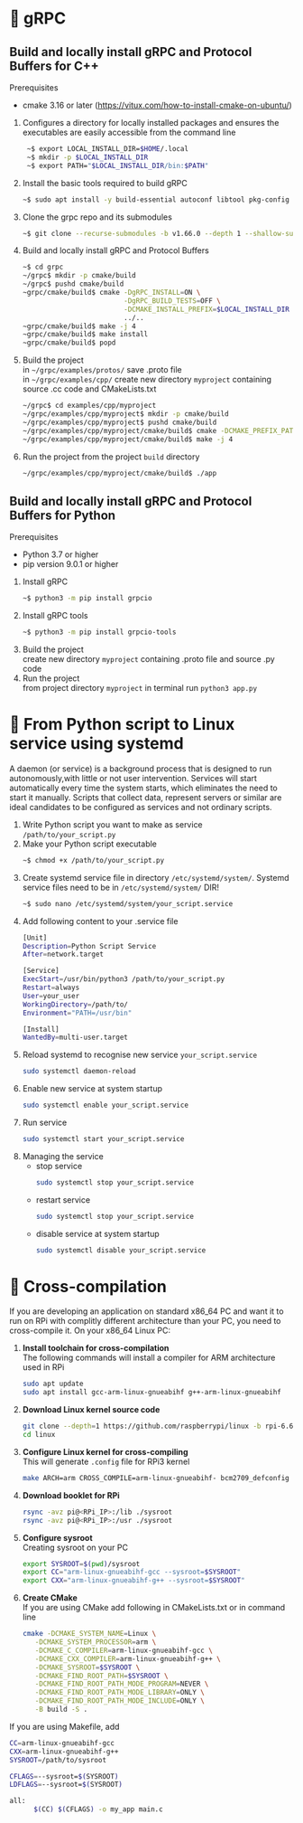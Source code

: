 # 🔸 gRPC
## Build and locally install gRPC and Protocol Buffers for C++
Prerequisites<br>
 - cmake 3.16 or later (https://vitux.com/how-to-install-cmake-on-ubuntu/)
1. Configures a directory for locally installed packages and ensures the executables are easily accessible from the command line<br>
    ```bash
     ~$ export LOCAL_INSTALL_DIR=$HOME/.local
     ~$ mkdir -p $LOCAL_INSTALL_DIR
     ~$ export PATH="$LOCAL_INSTALL_DIR/bin:$PATH"
2. Install the basic tools required to build gRPC
     ```bash
     ~$ sudo apt install -y build-essential autoconf libtool pkg-config
3. Clone the grpc repo and its submodules
     ```bash
     ~$ git clone --recurse-submodules -b v1.66.0 --depth 1 --shallow-submodules https://github.com/grpc/grpc
4. Build and locally install gRPC and Protocol Buffers
     ```bash
     ~$ cd grpc
     ~/grpc$ mkdir -p cmake/build
     ~/grpc$ pushd cmake/build
     ~grpc/cmake/build$ cmake -DgRPC_INSTALL=ON \
                              -DgRPC_BUILD_TESTS=OFF \
                              -DCMAKE_INSTALL_PREFIX=$LOCAL_INSTALL_DIR \
                              ../..
     ~grpc/cmake/build$ make -j 4
     ~grpc/cmake/build$ make install
     ~grpc/cmake/build$ popd
5. Build the project<br>
    in `~/grpc/examples/protos/` save .proto file<br>
    in `~/grpc/examples/cpp/` create new directory `myproject` containing source .cc code and CMakeLists.txt<br>
    ```bash
    ~/grpc$ cd examples/cpp/myproject
    ~/grpc/examples/cpp/myproject$ mkdir -p cmake/build
    ~/grpc/examples/cpp/myproject$ pushd cmake/build
    ~/grpc/examples/cpp/myproject/cmake/build$ cmake -DCMAKE_PREFIX_PATH=$LOCAL_INSTALL_DIR ../..
    ~/grpc/examples/cpp/myproject/cmake/build$ make -j 4
6. Run the project from the project `build` directory<br>
    ```bash
    ~/grpc/examples/cpp/myproject/cmake/build$ ./app

## Build and locally install gRPC and Protocol Buffers for Python
Prerequisites<br>
 - Python 3.7 or higher
 - pip version 9.0.1 or higher

1. Install gRPC
   ```bash
   ~$ python3 -m pip install grpcio
2. Install gRPC tools
   ```bash
   ~$ python3 -m pip install grpcio-tools
3. Build the project<br>
   create new directory `myproject` containing .proto file and source .py code<br>
5. Run the project<br>
   from project directory `myproject` in terminal run `python3 app.py`



# 🔸 From Python script to Linux service using <b>systemd</b>
A daemon (or service) is a background process that is designed to run autonomously,with little or not user intervention. Services will start automatically every time the system starts, which eliminates the need to start it manually. Scripts that collect data, represent servers or similar are ideal candidates to be configured as services and not ordinary scripts.<br>
  
1. Write Python script you want to make as service `/path/to/your_script.py`
2. Make your Python script executable
   ```bash
   ~$ chmod +x /path/to/your_script.py
4. Create systemd service file in directory `/etc/systemd/system/`.  Systemd service files need to be in `/etc/systemd/system/` DIR!
   ```bash
   ~$ sudo nano /etc/systemd/system/your_script.service
5. Add following content to your .service file
   ```bash
   [Unit]
   Description=Python Script Service
   After=network.target
   
   [Service]
   ExecStart=/usr/bin/python3 /path/to/your_script.py
   Restart=always
   User=your_user
   WorkingDirectory=/path/to/
   Environment="PATH=/usr/bin"
   
   [Install]
   WantedBy=multi-user.target

6. Reload systemd to recognise new service `your_script.service`
   ```bash
   sudo systemctl daemon-reload
8. Enable new service at system startup
   ```bash
   sudo systemctl enable your_script.service
10. Run service
    ```bash
    sudo systemctl start your_script.service
11. Managing the service
    - stop service
      ```bash
      sudo systemctl stop your_script.service
    - restart service
      ```bash
      sudo systemctl stop your_script.service
    - disable service at system startup
      ```bash
      sudo systemctl disable your_script.service


# 🔸 Cross-compilation
If you are developing an application on standard x86_64 PC and want it to run on RPi with complitly different architecture than your PC, you need to cross-compile it. On your x86_64 Linux PC:
1. <b>Install toolchain for cross-compilation </b><br>
   The following commands will install a compiler for ARM architecture used in RPi
   ```bash
   sudo apt update
   sudo apt install gcc-arm-linux-gnueabihf g++-arm-linux-gnueabihf
   
2. <b>Download Linux kernel source code </b><br>
   ```bash
   git clone --depth=1 https://github.com/raspberrypi/linux -b rpi-6.6.y
   cd linux

3. <b>Configure Linux kernel for cross-compiling</b><br>
   This will generate `.config` file for RPi3 kernel
   ```bash
   make ARCH=arm CROSS_COMPILE=arm-linux-gnueabihf- bcm2709_defconfig
   
4. <b>Download booklet for RPi</b><br>
   ```bash
   rsync -avz pi@<RPi_IP>:/lib ./sysroot
   rsync -avz pi@<RPi_IP>:/usr ./sysroot
   
5. <b>Configure sysroot</b><br>
   Creating sysroot on your PC
   ```bash
   export SYSROOT=$(pwd)/sysroot
   export CC="arm-linux-gnueabihf-gcc --sysroot=$SYSROOT"
   export CXX="arm-linux-gnueabihf-g++ --sysroot=$SYSROOT"
   
6. <b>Create CMake</b><br>
   If you are using CMake add following in CMakeLists.txt or in command line
   ```bash
   cmake -DCMAKE_SYSTEM_NAME=Linux \
      -DCMAKE_SYSTEM_PROCESSOR=arm \
      -DCMAKE_C_COMPILER=arm-linux-gnueabihf-gcc \
      -DCMAKE_CXX_COMPILER=arm-linux-gnueabihf-g++ \
      -DCMAKE_SYSROOT=$SYSROOT \
      -DCMAKE_FIND_ROOT_PATH=$SYSROOT \
      -DCMAKE_FIND_ROOT_PATH_MODE_PROGRAM=NEVER \
      -DCMAKE_FIND_ROOT_PATH_MODE_LIBRARY=ONLY \
      -DCMAKE_FIND_ROOT_PATH_MODE_INCLUDE=ONLY \
      -B build -S .
  If you are using Makefile, add
  ```bash
  CC=arm-linux-gnueabihf-gcc
  CXX=arm-linux-gnueabihf-g++
  SYSROOT=/path/to/sysroot

  CFLAGS=--sysroot=$(SYSROOT)
  LDFLAGS=--sysroot=$(SYSROOT)

  all:
	 	$(CC) $(CFLAGS) -o my_app main.c
